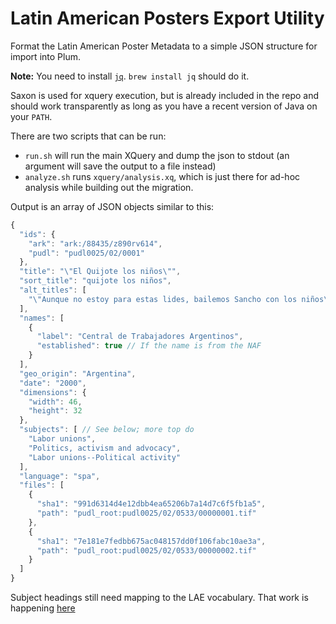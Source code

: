 # Latin American Posters Export Utility

Format the Latin American Poster Metadata to a simple JSON structure for import into Plum.

**Note:** You need to install [`jq`](https://stedolan.github.io/jq/). `brew install jq` should do it.

Saxon is used for xquery execution, but is already included in the repo and should work transparently as long as you have a recent version of Java on your `PATH`.

There are two scripts that can be run:
 * `run.sh` will run the main XQuery and dump the json to stdout (an argument will save the output to a file instead)
 * `analyze.sh` runs `xquery/analysis.xq`, which is just there for ad-hoc analysis while building out the migration.

Output is an array of JSON objects similar to this:

```javascript
{
  "ids": {
    "ark": "ark:/88435/z890rv614",
    "pudl": "pudl0025/02/0001"
  },
  "title": "\"El Quijote los niños\"",
  "sort_title": "quijote los niños",
  "alt_titles": [
    "\"Aunque no estoy para estas lides, bailemos Sancho con los niños\""
  ],
  "names": [
    {
      "label": "Central de Trabajadores Argentinos",
      "established": true // If the name is from the NAF
    }
  ],
  "geo_origin": "Argentina",
  "date": "2000",
  "dimensions": {
    "width": 46,
    "height": 32
  },
  "subjects": [ // See below; more top do
    "Labor unions",
    "Politics, activism and advocacy",
    "Labor unions--Political activity"
  ],
  "language": "spa",
  "files": [
    {
      "sha1": "991d6314d4e12dbb4ea65206b7a14d7c6f5fb1a5",
      "path": "pudl_root:pudl0025/02/0533/00000001.tif"
    },
    {
      "sha1": "7e181e7fedbb675ac048157dd0f106fabc10ae3a",
      "path": "pudl_root:pudl0025/02/0533/00000002.tif"
    }
  ]
}
```

Subject headings still need mapping to the LAE vocabulary. That work is happening [here](
https://docs.google.com/spreadsheets/d/1KW5JYdhgade6V6JUzl1H69-1BMHxhMGJXyVBLPEtKkM/edit?ts=59208e93#gid=0)
